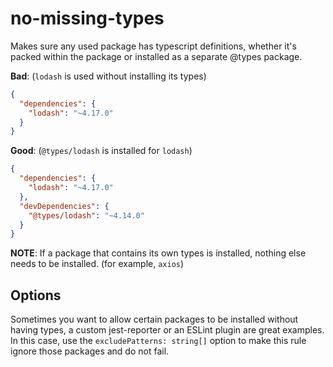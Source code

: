 # no-missing-types

Makes sure any used package has typescript definitions, whether it's packed within the package or installed as a separate @types package.

__**Bad**__: (`lodash` is used without installing its types)

```json
{
  "dependencies": {
    "lodash": "~4.17.0"
  }
}

````

__**Good**__: (`@types/lodash` is installed for `lodash`)

```json
{
  "dependencies": {
    "lodash": "~4.17.0"
  },
  "devDependencies": {
    "@types/lodash": "~4.14.0"
  }
}

````


**NOTE**: If a package that contains its own types is installed, nothing else needs to be installed. (for example, `axios`)

## Options
Sometimes you want to allow certain packages to be installed without having types, a custom jest-reporter or an ESLint plugin are great examples. In this case, use the `excludePatterns: string[]` option to make this rule ignore those packages and do not fail.
